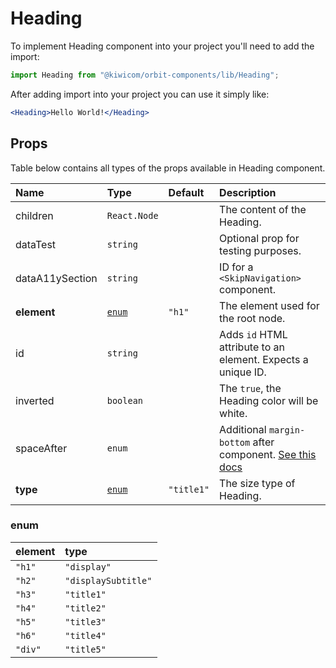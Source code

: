 # Heading

To implement Heading component into your project you'll need to add the import:

```jsx
import Heading from "@kiwicom/orbit-components/lib/Heading";
```

After adding import into your project you can use it simply like:

```jsx
<Heading>Hello World!</Heading>
```

## Props

Table below contains all types of the props available in Heading component.

| Name            | Type            | Default    | Description                                                                                                                                     |
| :-------------- | :-------------- | :--------- | :---------------------------------------------------------------------------------------------------------------------------------------------- |
| children        | `React.Node`    |            | The content of the Heading.                                                                                                                     |
| dataTest        | `string`        |            | Optional prop for testing purposes.                                                                                                             |
| dataA11ySection | `string`        |            | ID for a `<SkipNavigation>` component.                                                                                                          |
| **element**     | [`enum`](#enum) | `"h1"`     | The element used for the root node.                                                                                                             |
| id              | `string`        |            | Adds `id` HTML attribute to an element. Expects a unique ID.                                                                                    |
| inverted        | `boolean`       |            | The `true`, the Heading color will be white.                                                                                                    |
| spaceAfter      | `enum`          |            | Additional `margin-bottom` after component. [See this docs](https://github.com/kiwicom/orbit-components/tree/master/src/common/getSpacingToken) |
| **type**        | [`enum`](#enum) | `"title1"` | The size type of Heading.                                                                                                                       |

### enum

| element | type                |
| :------ | :------------------ |
| `"h1"`  | `"display"`         |
| `"h2"`  | `"displaySubtitle"` |
| `"h3"`  | `"title1"`          |
| `"h4"`  | `"title2"`          |
| `"h5"`  | `"title3"`          |
| `"h6"`  | `"title4"`          |
| `"div"` | `"title5"`          |

